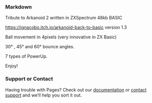 
### Markdown

Tribute to Arkanoid 2 written in ZXSpectrum 48kb BASIC 

https://ignacobo.itch.io/arkanoid-back-to-basic version 1.3

Ball movement in 4pixels (very innovative in ZX Basic)

30° , 45° and 60° bounce angles.

7 types of PowerUp.

Enjoy!

### Support or Contact

Having trouble with Pages? Check out our [documentation](https://docs.github.com/categories/github-pages-basics/) or [contact support](https://support.github.com/contact) and we’ll help you sort it out.
